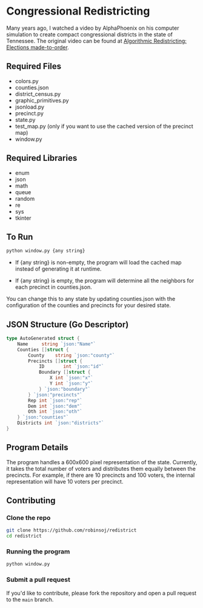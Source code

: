 # Congressional Redistricting

Many years ago, I watched a video by AlphaPhoenix on his computer simulation to create compact congressional districts in the state of Tennessee. The original video can be found at [Algorithmic Redistricting: Elections made-to-order](https://youtu.be/Lq-Y7crQo44?si=dupvn5EWa2crNovq).

## Required Files
- colors.py
- counties.json
- district_census.py
- graphic_primitives.py
- jsonload.py
- precinct.py
- state.py
- test_map.py (only if you want to use the cached version of the precinct map)
- window.py

## Required Libraries
- enum
- json
- math
- queue
- random
- re
- sys
- tkinter

## To Run
```bash
python window.py {any string}
```
- If {any string} is non-empty, the program will load the cached map instead of generating it at runtime.

- If {any string} is empty, the program will determine all the neighbors for each precinct in counties.json.

You can change this to any state by updating counties.json with the configuration of the counties and precincts for your desired state.

## JSON Structure (Go Descriptor)
```go
type AutoGenerated struct {
    Name     string `json:"Name"`
    Counties []struct {
        County    string `json:"county"`
        Precincts []struct {
            ID       int `json:"id"`
            Boundary []struct {
                X int `json:"x"`
                Y int `json:"y"`
            } `json:"boundary"`
        } `json:"precincts"`
        Rep int `json:"rep"`
        Dem int `json:"dem"`
        Oth int `json:"oth"`
    } `json:"counties"`
    Districts int `json:"districts"`
}
```

## Program Details
The program handles a 600x600 pixel representation of the state. Currently, it takes the total number of voters and distributes them equally between the precincts. For example, if there are 10 precincts and 100 voters, the internal representation will have 10 voters per precinct.

## Contributing

### Clone the repo
```bash
git clone https://github.com/robinsoj/redistrict
cd redistrict
```

### Running the program
```bash
python window.py
```

### Submit a pull request

If you'd like to contribute, please fork the repository and open a pull request to the `main` branch.
